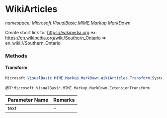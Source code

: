 ﻿# WikiArticles
_namespace: [Microsoft.VisualBasic.MIME.Markup.MarkDown](./index.md)_

Create short link for https://wikipedia.org
 ex: https://en.wikipedia.org/wiki/Southern_Ontario => en_wiki://Southern_Ontario



### Methods

#### Transform
```csharp
Microsoft.VisualBasic.MIME.Markup.MarkDown.WikiArticles.Transform(System.String)
```
@``T:Microsoft.VisualBasic.MIME.Markup.MarkDown.ExtensionTransform``

|Parameter Name|Remarks|
|--------------|-------|
|text|-|



